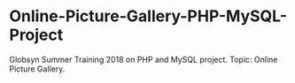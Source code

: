 # Online-Picture-Gallery-PHP-MySQL-Project
Globsyn Summer Training 2018 on PHP and MySQL project. Topic: Online Picture Gallery.

